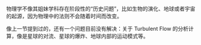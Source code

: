 物理学不像其姐妹学科存在阶段性的“历史问题”，比如生物的演化、地球或者宇宙的起源，因为物理中的法则不会随着时间而改变。

像上一节提到过的，还有一个问题目前没有解决：关于 Turbulent Flow 的分析计算，像是星球的对流、星球的爆炸、地球内部的运动模式等。

